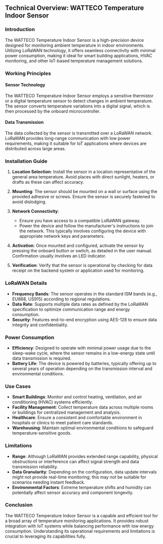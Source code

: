 ## Technical Overview: WATTECO Temperature Indoor Sensor

### Introduction
The WATTECO Temperature Indoor Sensor is a high-precision device designed for monitoring ambient temperature in indoor environments. Utilizing LoRaWAN technology, it offers seamless connectivity with minimal power consumption, making it ideal for smart building applications, HVAC monitoring, and other IoT-based temperature management solutions.

### Working Principles

#### Sensor Technology
The WATTECO Temperature Indoor Sensor employs a sensitive thermistor or a digital temperature sensor to detect changes in ambient temperature. The sensor converts temperature variations into a digital signal, which is then processed by the onboard microcontroller.

#### Data Transmission
The data collected by the sensor is transmitted over a LoRaWAN network. LoRaWAN provides long-range communication with low power requirements, making it suitable for IoT applications where devices are distributed across large areas.

### Installation Guide

1. **Location Selection**: Install the sensor in a location representative of the general area temperature. Avoid places with direct sunlight, heaters, or drafts as these can affect accuracy.

2. **Mounting**: The sensor should be mounted on a wall or surface using the provided adhesive or screws. Ensure the sensor is securely fastened to avoid dislodging.

3. **Network Connectivity**: 
   - Ensure you have access to a compatible LoRaWAN gateway.
   - Power the device and follow the manufacturer's instructions to join the network. This typically involves configuring the device with appropriate network keys and parameters.

4. **Activation**: Once mounted and configured, activate the sensor by pressing the onboard button or switch, as detailed in the user manual. Confirmation usually involves an LED indicator.

5. **Verification**: Verify that the sensor is operational by checking for data receipt on the backend system or application used for monitoring.

### LoRaWAN Details

- **Frequency Bands**: The sensor operates in the standard ISM bands (e.g., EU868, US915) according to regional regulations.
- **Data Rate**: Supports multiple data rates as defined by the LoRaWAN specification to optimize communication range and energy consumption.
- **Security**: Features end-to-end encryption using AES-128 to ensure data integrity and confidentiality.


### Power Consumption

- **Efficiency**: Designed to operate with minimal power usage due to the sleep-wake cycle, where the sensor remains in a low-energy state until data transmission is required.
- **Battery Life**: The device is powered by batteries, typically offering up to several years of operation depending on the transmission interval and environmental conditions.

### Use Cases

- **Smart Buildings**: Monitor and control heating, ventilation, and air conditioning (HVAC) systems efficiently.
- **Facility Management**: Collect temperature data across multiple rooms or buildings for centralized management and analysis.
- **Healthcare**: Ensure a consistent and comfortable environment in hospitals or clinics to meet patient care standards.
- **Warehousing**: Maintain optimal environmental conditions to safeguard temperature-sensitive goods.

### Limitations

- **Range**: Although LoRaWAN provides extended range capability, physical obstructions or interference can affect signal strength and data transmission reliability.
- **Data Granularity**: Depending on the configuration, data update intervals might not provide real-time monitoring; this may not be suitable for scenarios needing instant feedback.
- **Environmental Factors**: Extreme temperature shifts and humidity can potentially affect sensor accuracy and component longevity.

### Conclusion

The WATTECO Temperature Indoor Sensor is a capable and efficient tool for a broad array of temperature monitoring applications. It provides robust integration with IoT systems while balancing performance with low energy consumption. Understanding its operational requirements and limitations is crucial to leveraging its capabilities fully.